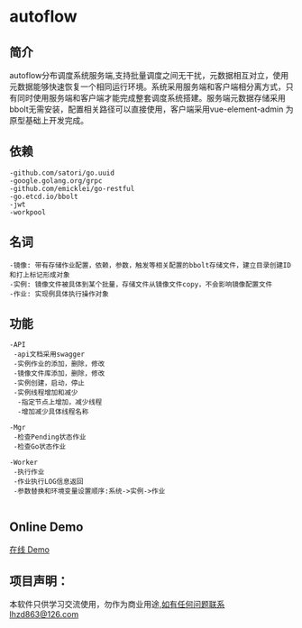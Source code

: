 # autoflow

## 简介

autoflow分布调度系统服务端,支持批量调度之间无干扰，元数据相互对立，使用元数据能够快速恢复一个相同运行环境。系统采用服务端和客户端相分离方式，只有同时使用服务端和客户端才能完成整套调度系统搭建。服务端元数据存储采用bbolt无需安装，配置相关路径可以直接使用，客户端采用vue-element-admin 为原型基础上开发完成。

## 依赖
```
-github.com/satori/go.uuid
-google.golang.org/grpc
-github.com/emicklei/go-restful
-go.etcd.io/bbolt
-jwt
-workpool

```
## 名词
```
-镜像: 带有存储作业配置，依赖，参数，触发等相关配置的bbolt存储文件，建立目录创建ID和打上标记形成对象
-实例: 镜像文件被具体到某个批量，存储文件从镜像文件copy，不会影响镜像配置文件
-作业: 实现例具体执行操作对象

```
## 功能
```
-API
 -api文档采用swagger
 -实例作业的添加，删除，修改
 -镜像文件库添加，删除，修改
 -实例创建，启动，停止
 -实例线程增加和减少
  -指定节点上增加，减少线程
  -增加减少具体线程名称
 
-Mgr
 -检查Pending状态作业
 -检查Go状态作业
 
-Worker
 -执行作业
 -作业执行LOG信息返回
 -参数替换和环境变量设置顺序:系统->实例->作业
 
```

## Online Demo

[在线 Demo](https://122.51.161.53:12300)

## 项目声明：
本软件只供学习交流使用，勿作为商业用途,如有任何问题联系lhzd863@126.com
